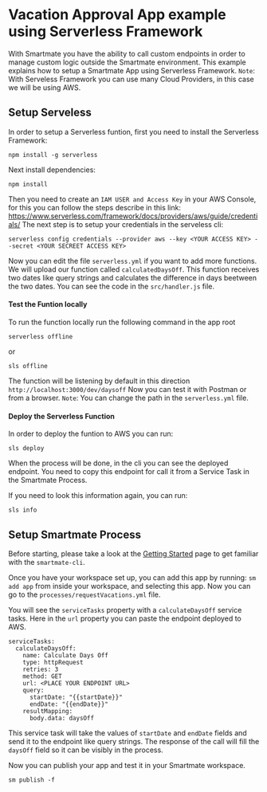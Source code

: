 # Vacation Approval App example using Serverless Framework

With Smartmate you have the ability to call custom endpoints in order to manage custom logic outside the Smartmate environment.
This example explains how to setup a Smartmate App using Serverless Framework.
`Note`: With Serveless Framework you can use many Cloud Providers, in this case we will be using AWS.

## Setup Serveless

In order to setup a Serverless funtion, first you need to install the Serverless Framework:
```
npm install -g serverless
```
Next install dependencies:
```
npm install
```
Then you need to create an `IAM USER and Access Key` in your AWS Console, for this you can follow the steps describe in this link: https://www.serverless.com/framework/docs/providers/aws/guide/credentials/
The next step is to setup your credentials in the serveless cli:
```
serverless config credentials --provider aws --key <YOUR ACCESS KEY> --secret <YOUR SECREET ACCESS KEY>
```
Now you can edit the file `serverless.yml` if you want to add more functions.
We will upload our function called `calculatedDaysOff`. This function receives two dates like query strings and calculates the difference in days beetween the two dates.
You can see the code in the `src/handler.js` file.

#### Test the Funtion locally

To run the function locally run the following command in the app root
```
serverless offline 
```
or
```
sls offline
```
The function will be listening by default in this direction `http://localhost:3000/dev/daysoff`
Now you can test it with Postman or from a browser.
`Note`: You can change the path in the `serverless.yml` file.

#### Deploy the Serverless Function

In order to deploy the funtion to AWS you can run:
```
sls deploy
```
When the process will be done, in the cli you can see the deployed endpoint.
You need to copy this endpoint for call it from a Service Task in the Smartmate Process.

If you need to look this information again, you can run:
```
sls info
```

## Setup Smartmate Process

Before starting, please take a look at the [Getting Started](https://docs.apps.smartmate.io/getting-started/index.html "Smartmate Getting Started Guide") page to get familiar with the `smartmate-cli`.

Once you have your workspace set up, you can add this app by running: `sm add app` from inside your workspace, and selecting this app. Now you can go to the `processes/requestVacations.yml` file.

You will see the `serviceTasks` property with a `calculateDaysOff` service tasks.
Here in the `url` property you can paste the endpoint deployed to AWS.
```
serviceTasks:
  calculateDaysOff:
    name: Calculate Days Off
    type: httpRequest
    retries: 3
    method: GET
    url: <PLACE YOUR ENDPOINT URL>
    query:
      startDate: "{{startDate}}" 
      endDate: "{{endDate}}"
    resultMapping:
      body.data: daysOff
```
This service task will take the values of `startDate` and `endDate` fields and send it to the endpoint like query strings.
The response of the call will fill the `daysOff` field so it can be visibly in the process.

Now you can publish your app and test it in your Smartmate workspace.
```
sm publish -f
```
